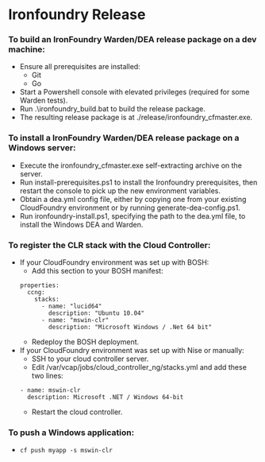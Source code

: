 Ironfoundry Release
==========

### To build an IronFoundry Warden/DEA release package on a dev machine:
* Ensure all prerequisites are installed:
  * Git
  * Go
* Start a Powershell console with elevated privileges (required for some Warden tests).
* Run .\ironfoundry_build.bat to build the release package.
* The resulting release package is at ./release/ironfoundry_cfmaster.exe.

### To install a IronFoundry Warden/DEA release package on a Windows server:
* Execute the ironfoundry_cfmaster.exe self-extracting archive on the server.
* Run install-prerequisites.ps1 to install the Ironfoundry prerequisites, then restart the console to pick up the new environment variables.
* Obtain a dea.yml config file, either by copying one from your existing CloudFoundry environment or by running generate-dea-config.ps1.
* Run ironfoundry-install.ps1, specifying the path to the dea.yml file, to install the Windows DEA and Warden.

### To register the CLR stack with the Cloud Controller:
* If your CloudFoundry environment was set up with BOSH:
  * Add this section to your BOSH manifest:
  ```
  properties:
    ccng:
      stacks:
        - name: "lucid64"
          description: "Ubuntu 10.04"    
        - name: "mswin-clr"
          description: "Microsoft Windows / .Net 64 bit"
  ```
  * Redeploy the BOSH deployment.
* If your CloudFoundry environment was set up with Nise or manually:
  * SSH to your cloud controller server.
  * Edit /var/vcap/jobs/cloud_controller_ng/stacks.yml and add these two lines:
  ```
  - name: mswin-clr
    description: Microsoft .NET / Windows 64-bit
  ```
  * Restart the cloud controller.

### To push a Windows application:
* `cf push myapp -s mswin-clr`
